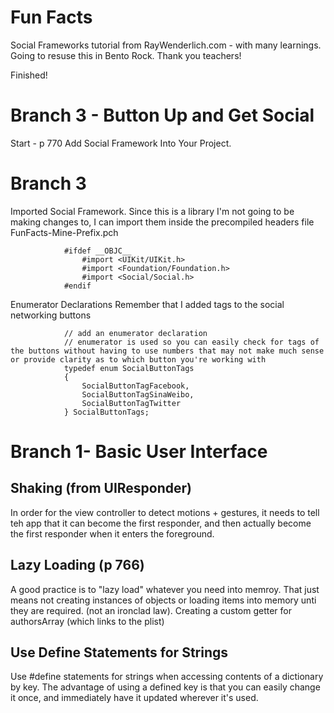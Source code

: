 # Fun Facts

Social Frameworks tutorial from RayWenderlich.com - with many learnings. Going to resuse this in Bento Rock. Thank you teachers!

Finished!

# Branch 3 - Button Up and Get Social

Start - p 770
Add Social Framework Into Your Project.


# Branch 3

Imported Social Framework. Since this is a library I'm not going to be making changes to, I can import them inside the precompiled headers file
FunFacts-Mine-Prefix.pch 


                #ifdef __OBJC__
                    #import <UIKit/UIKit.h>
                    #import <Foundation/Foundation.h>
                    #import <Social/Social.h>
                #endif

Enumerator Declarations
Remember that I added tags to the social networking buttons

                // add an enumerator declaration
                // enumerator is used so you can easily check for tags of the buttons without having to use numbers that may not make much sense or provide clarity as to which button you're working with
                typedef enum SocialButtonTags
                {
                    SocialButtonTagFacebook,
                    SocialButtonTagSinaWeibo,
                    SocialButtonTagTwitter
                } SocialButtonTags;

# Branch 1- Basic User Interface

## Shaking (from UIResponder)
In order for the view controller to detect motions + gestures, it needs to tell teh app that it can become the first responder, and then actually become the first responder when it enters the foreground.

## Lazy Loading (p 766)
A good practice is to "lazy load" whatever you need into memroy. That just means not creating instances of objects or loading items into memory unti they are required. (not an ironclad law). Creating a custom getter for authorsArray (which links to the plist)

## Use Define Statements for Strings

Use #define statements for strings when accessing contents of a dictionary by key. The advantage of using a defined key is that you can easily change it once, and immediately have it updated wherever it's used.

